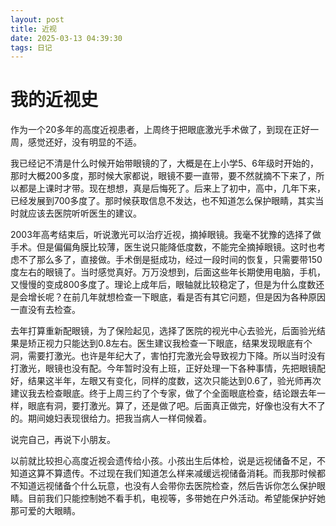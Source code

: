 ```yaml
---
layout: post
title: 近视
date: 2025-03-13 04:39:30
tags: 日记
---
```


# 我的近视史

作为一个20多年的高度近视患者，上周终于把眼底激光手术做了，到现在正好一周，感觉还好，没有明显的不适。

我已经记不清是什么时候开始带眼镜的了，大概是在上小学5、6年级时开始的，那时大概200多度，那时候大家都说，眼镜不要一直带，要不然就摘不下来了，所以都是上课时才带。现在想想，真是后悔死了。后来上了初中，高中，几年下来，已经发展到700多度了。那时候获取信息不发达，也不知道怎么保护眼睛，其实当时就应该去医院听听医生的建议。

2003年高考结束后，听说激光可以治疗近视，摘掉眼镜。我毫不犹豫的选择了做手术。但是偏偏角膜比较薄，医生说只能降低度数，不能完全摘掉眼镜。这时也考虑不了那么多了，直接做。手术倒是挺成功，经过一段时间的恢复，只需要带150度左右的眼镜了。当时感觉真好。万万没想到，后面这些年长期使用电脑，手机，又慢慢的变成800多度了。理论上成年后，眼轴就比较稳定了，但是为什么度数还是会增长呢？在前几年就想检查一下眼底，看是否有其它问题，但是因为各种原因一直没有去检查。

去年打算重新配眼镜，为了保险起见，选择了医院的视光中心去验光，后面验光结果是矫正视力只能达到0.8左右。医生建议我检查一下眼底，结果发现眼底有个洞，需要打激光。也许是年纪大了，害怕打完激光会导致视力下降。所以当时没有打激光，眼镜也没有配。今年暂时没有上班，正好处理一下各种事情，先把眼镜配好，结果这半年，左眼又有变化，同样的度数，这次只能达到0.6了，验光师再次建议我去检查眼底。终于上周三约了个专家，做了个全面眼底检查，结论跟去年一样，眼底有洞，要打激光。算了，还是做了吧。后面真正做完，好像也没有大不了的。期间媳妇表现很给力。把我当病人一样伺候着。

说完自己，再说下小朋友。

以前就比较担心高度近视会遗传给小孩。小孩出生后体检，说是远视储备不足，不知道这算不算遗传。不过现在我们知道怎么样来减缓远视储备消耗。而我那时候都不知道远视储备个什么玩意，也没有人会带你去医院检查，然后告诉你怎么保护眼睛。目前我们只能控制她不看手机，电视等，多带她在户外活动。希望能保护好她那可爱的大眼睛。




